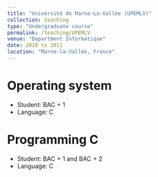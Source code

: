 ```yaml
---
title: "Université de Marne-La-Vallée (UPEMLV)"
collection: teaching
type: "Undergraduate course"
permalink: /teaching/UPEMLV
venue: "Department Informatique"
date: 2010 to 2011
location: "Marne-la-Vallée, France"
---
```


Operating system
======

* Student: BAC + 1
* Language: C

Programming C
======

* Student: BAC + 1 and BAC + 2
* Language: C

